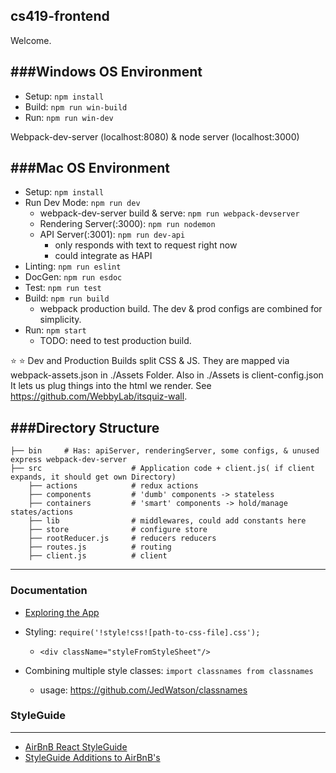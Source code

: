 cs419-frontend
---

Welcome.

###Windows OS Environment
---
- Setup:  ```npm install```
- Build: ```npm run win-build```
- Run:  ```npm run win-dev```

Webpack-dev-server (localhost:8080) & node server (localhost:3000)

###Mac OS Environment
---
- Setup:  ```npm install```
- Run Dev Mode:  ```npm run dev```
  - webpack-dev-server build & serve: ```npm run webpack-devserver```
  - Rendering Server(:3000): ```npm run nodemon```
  - API Server(:3001): ```npm run dev-api```
    - only responds with text to request right now
    - could integrate as HAPI
- Linting: ```npm run eslint```
- DocGen: ```npm run esdoc```
- Test: ```npm run test```
- Build: ```npm run build```
  - webpack production build. The dev & prod configs are combined for simplicity.
- Run:      ```npm start```
  - TODO: need to test production build.

:star: :star: Dev and Production Builds split CSS & JS. They are mapped via webpack-assets.json in ./Assets Folder. 
Also in ./Assets is client-config.json It lets us plug things into the html we render. See https://github.com/WebbyLab/itsquiz-wall.
  

###Directory Structure
---
```
├── bin     # Has: apiServer, renderingServer, some configs, & unused express webpack-dev-server
├── src                    # Application code + client.js( if client expands, it should get own Directory)
    ├── actions            # redux actions
    ├── components         # 'dumb' components -> stateless
    ├── containers         # 'smart' components -> hold/manage states/actions
    ├── lib                # middlewares, could add constants here
    ├── store              # configure store
    ├── rootReducer.js     # reducers reducers
    ├── routes.js          # routing
    ├── client.js          # client
```

---
### Documentation

* [Exploring the App](./docs/ExploringTheApp.md)

* Styling: ```require('!style!css![path-to-css-file].css');```
    * ```<div className="styleFromStyleSheet"/>```
* Combining multiple style classes: ```import classnames from classnames```
    * usage: https://github.com/JedWatson/classnames

### StyleGuide
---
* [AirBnB React StyleGuide](./docs/Airbnb-React-JSX-Style-Guide.md)
* [StyleGuide Additions to AirBnB's](./docs/react-style-guide.md)
